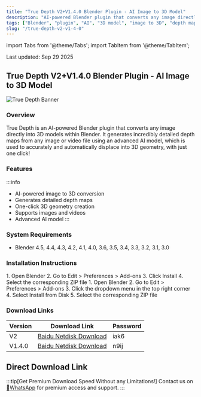 ```yaml
---
title: "True Depth V2+V1.4.0 Blender Plugin - AI Image to 3D Model"
description: "AI-powered Blender plugin that converts any image directly into 3D geometry with one click"
tags: ["Blender", "plugin", "AI", "3D model", "image to 3D", "depth map"]
slug: "/true-depth-v2-v1-4-0"
---
```


import Tabs from '@theme/Tabs';
import TabItem from '@theme/TabItem';

<div class="time-stamp">Last updated: Sep 29 2025</div>

## True Depth V2+V1.4.0 Blender Plugin - AI Image to 3D Model

![True Depth Banner](https://www.gfxcamp.com/wp-content/uploads/2025/04/True-Depth.jpg)

### Overview

True Depth is an AI-powered Blender plugin that converts any image directly into 3D models within Blender. It generates incredibly detailed depth maps from any image or video file using an advanced AI model, which is used to accurately and automatically displace into 3D geometry, with just one click!

### Features

:::info
- AI-powered image to 3D conversion
- Generates detailed depth maps
- One-click 3D geometry creation
- Supports images and videos
- Advanced AI model
:::

### System Requirements

- Blender 4.5, 4.4, 4.3, 4.2, 4.1, 4.0, 3.6, 3.5, 3.4, 3.3, 3.2, 3.1, 3.0

### Installation Instructions

<Tabs>
<TabItem value="blender4" label="Blender 4 or Lower" default>
1. Open Blender
2. Go to Edit > Preferences > Add-ons
3. Click Install
4. Select the corresponding ZIP file
</TabItem>
<TabItem value="blender41" label="Blender 4.1 or Higher">
1. Open Blender
2. Go to Edit > Preferences > Add-ons
3. Click the dropdown menu in the top right corner
4. Select Install from Disk
5. Select the corresponding ZIP file
</TabItem>
</Tabs>

### Download Links

| Version | Download Link | Password |
|---------|---------------|----------|
| V2 | [Baidu Netdisk Download](https://pan.baidu.com/s/1bpmJnn_5gH3nwwZ29itKKw?pwd=iak6) | iak6 |
| V1.4.0 | [Baidu Netdisk Download](https://pan.baidu.com/s/1eZ4iRrz3QXpJhmFeJNXiSA?pwd=n9ij) | n9ij |

## Direct Download Link
:::tip[Get Premium Download Speed Without any Limitations!]
Contact us on [💬WhatsApp](https://wa.me/+8613237610083) for premium  access and support.
:::